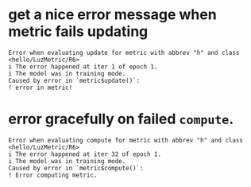 # get a nice error message when metric fails updating

    Error when evaluating update for metric with abbrev "h" and class <hello/LuzMetric/R6>
    i The error happened at iter 1 of epoch 1.
    i The model was in training mode.
    Caused by error in `metric$update()`:
    ! error in metric!

# error gracefully on failed `compute`.

    Error when evaluating compute for metric with abbrev "h" and class <hello/LuzMetric/R6>
    i The error happened at iter 32 of epoch 1.
    i The model was in training mode.
    Caused by error in `metric$compute()`:
    ! Error computing metric.

